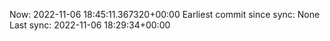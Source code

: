 Now: 2022-11-06 18:45:11.367320+00:00 Earliest commit since sync: None Last sync: 2022-11-06 18:29:34+00:00
